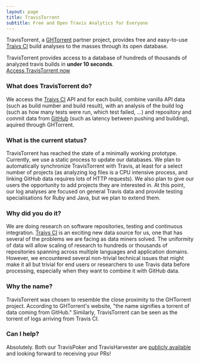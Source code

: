 ```yaml
---
layout: page
title: TravisTorrent
subtitle: Free and Open Travis Analytics for Everyone
---
```


TravisTorrent, a [GHTorrent](http://ghtorrent.org/) partner project, provides free and easy-to-use [Traivs CI](http://www.travisci.com) build analyses to the masses through its open database.


<div class="main-explain-area jumbotron">
TravisTorrent provides access to a database of hundreds of thousands of analyzed travis builds in <strong>under 10 seconds</strong>.
  <div class="get-started-wrap">
    <a class="btn btn-success btn-lg get-started-btn" href="page_access">Access TravisTorrent now</a>
  </div>
</div>

### What does TravisTorrent do?
We access the [Traivs CI](http://www.travisci.com) API and for each build, combine vanilla API data (such as build number and build result), with an analysis of the build log (such as how many tests were run, which test failed, ...) and repository and commit data from [GitHub](http://www.github.com) (such as latency between pushing and building), aquired through GHTorrent.

### What is the current status?
TravisTorrent has reached the state of a minimally working prototype. Currently, we use a static process to update our databases. We plan to automatically synchronize TravisTorrent with Travis, at least for a select number of projects (as analyzing log files is a CPU intensive process, and linking GitHub data requires lots of HTTP requests). We also plan to give our users the opportunity to add projects they are interested in.
At this point, our log analyses are focused on general Travis data and provide testing specialisations for Ruby and Java, but we plan to extend them.

### Why did you do it?
We are doing research on software repositories, testing and continuous integration. [Traivs CI](http://www.travisci.com)  is an exciting new data source for us, one that has several of the problems we are facing as data miners solved. The uniformity of data will allow scaling of research to hundreds or thousands of repositories spanning across multiple languages and application domains. However, we encountered several non-trivial technical issues that might make it all but trivial for end users or researchers to use Travis data before processing, especially when they want to combine it with GitHub data.

### Why the name?
TravisTorrent was chosen to resemble the close proximity to the GHTorrent project. According to GHTorrent's website, "the name signifies a torrent of data coming from GitHub." Similarly, TravisTorrent can be seen as the torrent of logs arriving from Travis CI.

### Can I help?
Absolutely. Both our TravisPoker and TravisHarvester are [publicly available](https://github.com/Inventitech/travis-analysis) and looking forward to receiving your PRs!
